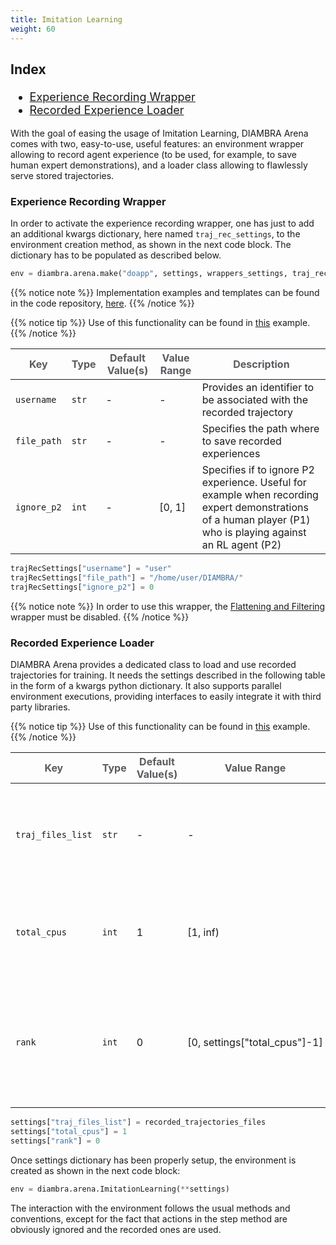 ```yaml
---
title: Imitation Learning
weight: 60
---
```


<div style="font-size:1.125rem;">

### Index

- <a href="./#experience-recording-wrapper">Experience Recording Wrapper</a>
- <a href="./#recorded-experience-loader">Recorded Experience Loader</a>

</div>

With the goal of easing the usage of Imitation Learning, DIAMBRA Arena comes with two, easy-to-use, useful features: an environment wrapper allowing to record agent experience (to be used, for example, to save human expert demonstrations), and a loader class allowing to flawlessly serve stored trajectories.

### Experience Recording Wrapper

In order to activate the experience recording wrapper, one has just to add an additional kwargs dictionary, here named `traj_rec_settings`, to the environment creation method, as shown in the next code block. The dictionary has to be populated as described below.

```python
env = diambra.arena.make("doapp", settings, wrappers_settings, traj_rec_settings)
```

{{% notice note %}}
Implementation examples and templates can be found in the code repository, <a href="https://github.com/diambra/arena/tree/release-2.1/diambra/arena/wrappers" target="_blank">here</a>.
{{% /notice %}}

{{% notice tip %}}
Use of this functionality can be found in <a href="../gettingstarted/examples/humanexperiencerecorder/">this</a> example.
{{% /notice %}}

| <strong><span style="color:#5B5B60;">Key</span></strong> | <strong><span style="color:#5B5B60;">Type</span></strong> | <strong><span style="color:#5B5B60;">Default Value(s)</span></strong> | <strong><span style="color:#5B5B60;">Value Range</span></strong> | <strong><span style="color:#5B5B60;">Description</span></strong>                                                                                             |
| -------------------------------------------------------- | --------------------------------------------------------- | --------------------------------------------------------------------- | ---------------------------------------------------------------- | ------------------------------------------------------------------------------------------------------------------------------------------------------------ |
| `username`                                               | `str`                                                     | -                                                                     | -                                                                | Provides an identifier to be associated with the recorded trajectory                                                                                         |
| `file_path`                                              | `str`                                                     | -                                                                     | -                                                                | Specifies the path where to save recorded experiences                                                                                                        |
| `ignore_p2`                                              | `int`                                                     | -                                                                     | [0,&#160;1]                                                      | Specifies if to ignore P2 experience. Useful for example when recording expert demonstrations of a human player (P1) who is playing against an RL agent (P2) |

```python
trajRecSettings["username"] = "user"
trajRecSettings["file_path"] = "/home/user/DIAMBRA/"
trajRecSettings["ignore_p2"] = 0
```

{{% notice note %}}
In order to use this wrapper, the <a href="../wrappers/#flattening-and-filtering">Flattening and Filtering</a> wrapper must be disabled.
{{% /notice %}}

### Recorded Experience Loader

DIAMBRA Arena provides a dedicated class to load and use recorded trajectories for training. It needs the settings described in the following table in the form of a kwargs python dictionary. It also supports parallel environment executions, providing interfaces to easily integrate it with third party libraries.

{{% notice tip %}}
Use of this functionality can be found in <a href="../gettingstarted/examples/imitationlearning/">this</a> example.
{{% /notice %}}

| <strong><span style="color:#5B5B60;">Key</span></strong> | <strong><span style="color:#5B5B60;">Type</span></strong> | <strong><span style="color:#5B5B60;">Default Value(s)</span></strong> | <strong><span style="color:#5B5B60;">Value Range</span></strong> | <strong><span style="color:#5B5B60;">Description</span></strong>                                          |
| -------------------------------------------------------- | --------------------------------------------------------- | --------------------------------------------------------------------- | ---------------------------------------------------------------- | --------------------------------------------------------------------------------------------------------- |
| `traj_files_list`                                        | `str`                                                     | -                                                                     | -                                                                | Contains the list of recorded experience files, specified as absolute paths                               |
| `total_cpus`                                             | `int`                                                     | 1                                                                     | [1, inf)                                                         | Specifies the number of parallel environments one wants to run at the same time                           |
| `rank`                                                   | `int`                                                     | 0                                                                     | [0,&#160;settings["total_cpus"]-1]                               | Assigns a rank number to the environment to identify the instance number when using parallel environments |

```python
settings["traj_files_list"] = recorded_trajectories_files
settings["total_cpus"] = 1
settings["rank"] = 0
```

Once settings dictionary has been properly setup, the environment is created as shown in the next code block:

```python
env = diambra.arena.ImitationLearning(**settings)
```

The interaction with the environment follows the usual methods and conventions, except for the fact that actions in the step method are obviously ignored and the recorded ones are used.

